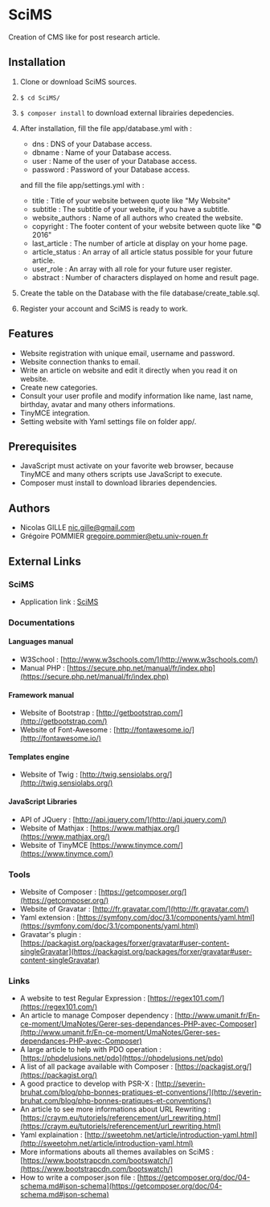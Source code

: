 # SciMS
Creation of CMS like for post research article.

## Installation
1. Clone or download SciMS sources.
2. `$ cd SciMS/`
3. `$ composer install` to download external librairies depedencies.
4.  After installation, fill the file app/database.yml with :
    * dns : DNS of your Database access.
    * dbname : Name of your Database access.
    * user : Name of the user of your Database access.
    * password : Password of your Database access.<br>
    
    and fill the file app/settings.yml with :
    * title             : Title of your website between quote like "My Website"
    * subtitle          : The subtitle of your website, if you have a subtitle.
    * website_authors   : Name of all authors who created the website.
    * copyright         : The footer content of your website between quote like "&copy; 2016"
    * last_article      : The number of article at display on your home page.
    * article_status    : An array of all article status possible for your future article.
    * user_role         : An array with all role for your future user register.
    * abstract          : Number of characters displayed on home and result page.    
5. Create the table on the Database with the file database/create_table.sql.
6. Register your account and SciMS is ready to work.

## Features
* Website registration with unique email, username and password.
* Website connection thanks to email.
* Write an article on website and edit it directly when you read it on website.
* Create new categories.
* Consult your user profile and modify information like name, last name, birthday, avatar and many others informations.
* TinyMCE integration.
* Setting website with Yaml settings file on folder app/.

## Prerequisites
* JavaScript must activate on your favorite web browser, because TinyMCE and many others scripts use JavaScript to execute.
* Composer must install to download libraries dependencies.

## Authors
* Nicolas GILLE <nic.gille@gmail.com>
* Grégoire POMMIER <gregoire.pommier@etu.univ-rouen.fr>


## External Links
### SciMS
* Application link : [SciMS](http://scims.nicolas-gille.fr/web/index.php)

### Documentations
#### Languages manual
* W3School : [http://www.w3schools.com/](http://www.w3schools.com/)
* Manual PHP : [https://secure.php.net/manual/fr/index.php](https://secure.php.net/manual/fr/index.php)

#### Framework manual
* Website of Bootstrap : [http://getbootstrap.com/](http://getbootstrap.com/)
* Website of Font-Awesome : [http://fontawesome.io/](http://fontawesome.io/)

#### Templates engine
* Website of Twig : [http://twig.sensiolabs.org/](http://twig.sensiolabs.org/)

#### JavaScript Libraries
* API of JQuery : [http://api.jquery.com/](http://api.jquery.com/)
* Website of Mathjax : [https://www.mathjax.org/](https://www.mathjax.org/)
* Website of TinyMCE [https://www.tinymce.com/](https://www.tinymce.com/)

### Tools
* Website of Composer : [https://getcomposer.org/](https://getcomposer.org/)
* Website of Gravatar : [http://fr.gravatar.com/](http://fr.gravatar.com/)
* Yaml extension : [https://symfony.com/doc/3.1/components/yaml.html](https://symfony.com/doc/3.1/components/yaml.html)
* Gravatar's plugin : [https://packagist.org/packages/forxer/gravatar#user-content-singleGravatar](https://packagist.org/packages/forxer/gravatar#user-content-singleGravatar)

### Links
* A website to test Regular Expression : [https://regex101.com/](https://regex101.com/)
* An article to manage Composer dependency : [http://www.umanit.fr/En-ce-moment/UmaNotes/Gerer-ses-dependances-PHP-avec-Composer](http://www.umanit.fr/En-ce-moment/UmaNotes/Gerer-ses-dependances-PHP-avec-Composer)
* A large article to help with PDO operation : [https://phpdelusions.net/pdo](https://phpdelusions.net/pdo)
* A list of all package available with Composer : [https://packagist.org/](https://packagist.org/)
* A good practice to develop with PSR-X : [http://severin-bruhat.com/blog/php-bonnes-pratiques-et-conventions/](http://severin-bruhat.com/blog/php-bonnes-pratiques-et-conventions/)
* An article to see more informations about URL Rewriting : [https://craym.eu/tutoriels/referencement/url_rewriting.html](https://craym.eu/tutoriels/referencement/url_rewriting.html)
* Yaml explaination : [http://sweetohm.net/article/introduction-yaml.html](http://sweetohm.net/article/introduction-yaml.html)
* More informations abouts all themes availables on SciMS : [https://www.bootstrapcdn.com/bootswatch/](https://www.bootstrapcdn.com/bootswatch/)
* How to write a composer.json file : [https://getcomposer.org/doc/04-schema.md#json-schema](https://getcomposer.org/doc/04-schema.md#json-schema)
